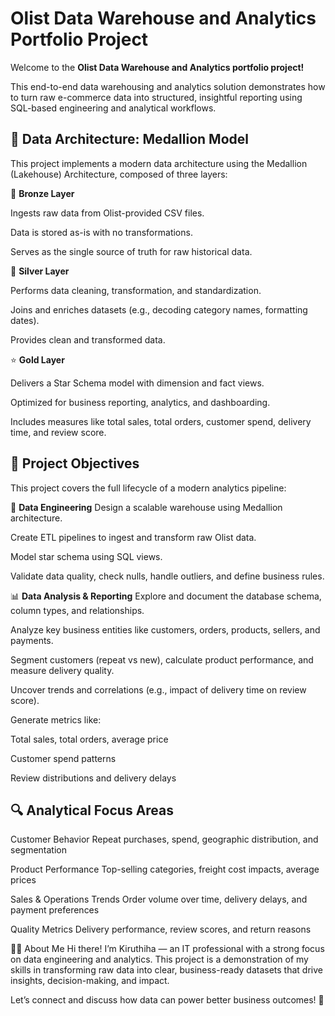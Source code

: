 # Olist Data Warehouse and Analytics Portfolio Project

Welcome to the **Olist Data Warehouse and Analytics portfolio project!**

This end-to-end data warehousing and analytics solution demonstrates how to turn raw e-commerce data into structured, insightful reporting using SQL-based engineering and analytical workflows.

## 🧱 Data Architecture: Medallion Model

This project implements a modern data architecture using the Medallion (Lakehouse) Architecture, composed of three layers:

🔹 **Bronze Layer**

Ingests raw data from Olist-provided CSV files.

Data is stored as-is with no transformations.

Serves as the single source of truth for raw historical data.

🔸 **Silver Layer**

Performs data cleaning, transformation, and standardization.

Joins and enriches datasets (e.g., decoding category names, formatting dates).

Provides clean and transformed data.

⭐ **Gold Layer**

Delivers a Star Schema model with dimension and fact views.

Optimized for business reporting, analytics, and dashboarding.

Includes measures like total sales, total orders, customer spend, delivery time, and review score.

## 📌 Project Objectives

This project covers the full lifecycle of a modern analytics pipeline:

🔧 **Data Engineering**
Design a scalable warehouse using Medallion architecture.

Create ETL pipelines to ingest and transform raw Olist data.

Model star schema using SQL views.

Validate data quality, check nulls, handle outliers, and define business rules.

📊 **Data Analysis & Reporting**
Explore and document the database schema, column types, and relationships.

Analyze key business entities like customers, orders, products, sellers, and payments.

Segment customers (repeat vs new), calculate product performance, and measure delivery quality.

Uncover trends and correlations (e.g., impact of delivery time on review score).

Generate metrics like:

Total sales, total orders, average price

Customer spend patterns

Review distributions and delivery delays

## 🔍 Analytical Focus Areas
Customer Behavior
Repeat purchases, spend, geographic distribution, and segmentation

Product Performance
Top-selling categories, freight cost impacts, average prices

Sales & Operations Trends
Order volume over time, delivery delays, and payment preferences

Quality Metrics
Delivery performance, review scores, and return reasons

🧑‍💻 About Me
Hi there! I’m Kiruthiha — an IT professional with a strong focus on data engineering and analytics.
This project is a demonstration of my skills in transforming raw data into clear, business-ready datasets that drive insights, decision-making, and impact.

Let’s connect and discuss how data can power better business outcomes! 🚀
